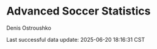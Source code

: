 # Advanced Soccer Statistics
Denis Ostroushko

<!-- gfm -->

Last successful data update: 2025-06-20 18:16:31 CST
